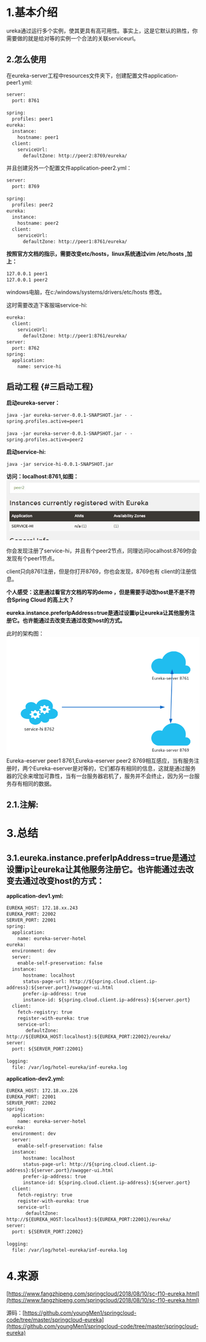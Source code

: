 # 1.基本介绍

ureka通过运行多个实例，使其更具有高可用性。事实上，这是它默认的熟性，你需要做的就是给对等的实例一个合法的关联serviceurl。

## 2.怎么使用

在eureka-server工程中resources文件夹下，创建配置文件application-peer1.yml:

```
server:
  port: 8761

spring:
  profiles: peer1
eureka:
  instance:
    hostname: peer1
  client:
    serviceUrl:
      defaultZone: http://peer2:8769/eureka/
```

并且创建另外一个配置文件application-peer2.yml：

```
server:
  port: 8769

spring:
  profiles: peer2
eureka:
  instance:
    hostname: peer2
  client:
    serviceUrl:
      defaultZone: http://peer1:8761/eureka/
```

**按照官方文档的指示，需要改变etc/hosts，linux系统通过vim /etc/hosts ,加上：**

```
127.0.0.1 peer1
127.0.0.1 peer2
```

windows电脑，在c:/windows/systems/drivers/etc/hosts 修改。

这时需要改造下客服端service-hi:

```
eureka:
  client:
    serviceUrl:
      defaultZone: http://peer1:8761/eureka/
server:
  port: 8762
spring:
  application:
    name: service-hi
```

## 启动工程 {#三启动工程}

**启动eureka-server：**

```
java -jar eureka-server-0.0.1-SNAPSHOT.jar - -spring.profiles.active=peer1

java -jar eureka-server-0.0.1-SNAPSHOT.jar - -spring.profiles.active=peer2
```

**启动service-hi:**

```
java -jar service-hi-0.0.1-SNAPSHOT.jar
```

**访问：localhost:8761,如图：**  
![img](/static/image/2279594-659c68e405bd70bd.png)

你会发现注册了service-hi，并且有个peer2节点，同理访问localhost:8769你会发现有个peer1节点。

client只向8761注册，但是你打开8769，你也会发现，8769也有 client的注册信息。

**个人感受：这是通过看官方文档的写的demo ，但是需要手动改host是不是不符合Spring Cloud 的高上大？**

**eureka.instance.preferIpAddress=true是通过设置ip让eureka让其他服务注册它。也许能通过去改变去通过改变host的方式。**

此时的架构图：  
![img](/static/image/2279594-a052854a3084fdd6.png)  
Eureka-eserver peer1 8761,Eureka-eserver peer2 8769相互感应，当有服务注册时，两个Eureka-eserver是对等的，它们都存有相同的信息，这就是通过服务器的冗余来增加可靠性，当有一台服务器宕机了，服务并不会终止，因为另一台服务存有相同的数据。

## 2.1.注解:

# 3.总结

## 3.1.**eureka.instance.preferIpAddress=true是通过设置ip让eureka让其他服务注册它。也许能通过去改变去通过改变host的方式：**

**application-dev1.yml:**

```
EUREKA_HOST: 172.18.xx.243
EUREKA_PORT: 22002
SERVER_PORT: 22001
spring:
  application:
    name: eureka-server-hotel
eureka:
  environment: dev
  server:
    enable-self-preservation: false
  instance:
      hostname: localhost
      status-page-url: http://${spring.cloud.client.ip-address}:${server.port}/swagger-ui.html
      prefer-ip-address: true
      instance-id: ${spring.cloud.client.ip-address}:${server.port}
  client:
    fetch-registry: true
    register-with-eureka: true
    service-url:
       defaultZone: http://${EUREKA_HOST:localhost}:${EUREKA_PORT:22002}/eureka/
server:
  port: ${SERVER_PORT:22001}

logging:
  file: /var/log/hotel-eureka/inf-eureka.log
```

**application-dev2.yml:**

```
EUREKA_HOST: 172.18.xx.226
EUREKA_PORT: 22001
SERVER_PORT: 22002
spring:
  application:
    name: eureka-server-hotel
eureka:
  environment: dev
  server:
    enable-self-preservation: false
  instance:
      hostname: localhost
      status-page-url: http://${spring.cloud.client.ip-address}:${server.port}/swagger-ui.html
      prefer-ip-address: true
      instance-id: ${spring.cloud.client.ip-address}:${server.port}
  client:
    fetch-registry: true
    register-with-eureka: true
    service-url:
       defaultZone: http://${EUREKA_HOST:localhost}:${EUREKA_PORT:22001}/eureka/
server:
  port: ${SERVER_PORT:22002}

logging:
  file: /var/log/hotel-eureka/inf-eureka.log
```

# 4.来源

[https://www.fangzhipeng.com/springcloud/2018/08/10/sc-f10-eureka.html](https://www.fangzhipeng.com/springcloud/2018/08/10/sc-f10-eureka.html)

源码：[https://github.com/youngMen1/springcloud-code/tree/master/springcloud-eureka](https://github.com/youngMen1/springcloud-code/tree/master/springcloud-eureka)

